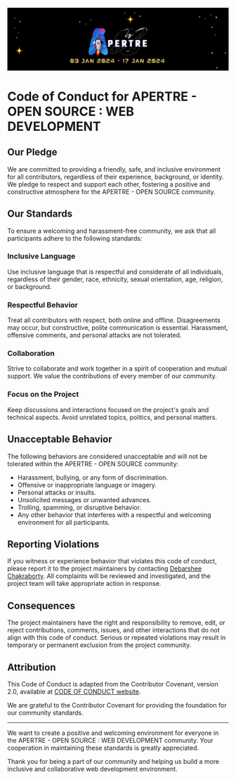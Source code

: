 ![logo](./assets/logo.jpg)

# Code of Conduct for APERTRE - OPEN SOURCE : WEB DEVELOPMENT

## Our Pledge

We are committed to providing a friendly, safe, and inclusive environment for all contributors, regardless of their experience, background, or identity. We pledge to respect and support each other, fostering a positive and constructive atmosphere for the APERTRE - OPEN SOURCE community.

## Our Standards

To ensure a welcoming and harassment-free community, we ask that all participants adhere to the following standards:

### Inclusive Language

Use inclusive language that is respectful and considerate of all individuals, regardless of their gender, race, ethnicity, sexual orientation, age, religion, or background.

### Respectful Behavior

Treat all contributors with respect, both online and offline. Disagreements may occur, but constructive, polite communication is essential. Harassment, offensive comments, and personal attacks are not tolerated.

### Collaboration

Strive to collaborate and work together in a spirit of cooperation and mutual support. We value the contributions of every member of our community.

### Focus on the Project

Keep discussions and interactions focused on the project's goals and technical aspects. Avoid unrelated topics, politics, and personal matters.

## Unacceptable Behavior

The following behaviors are considered unacceptable and will not be tolerated within the APERTRE - OPEN SOURCE community:

- Harassment, bullying, or any form of discrimination.
- Offensive or inappropriate language or imagery.
- Personal attacks or insults.
- Unsolicited messages or unwanted advances.
- Trolling, spamming, or disruptive behavior.
- Any other behavior that interferes with a respectful and welcoming environment for all participants.

## Reporting Violations

If you witness or experience behavior that violates this code of conduct, please report it to the project maintainers by contacting [Debarshee Chakraborty](mailto:debarsheechakraborty.11d@gmail.com). All complaints will be reviewed and investigated, and the project team will take appropriate action in response.

## Consequences

The project maintainers have the right and responsibility to remove, edit, or reject contributions, comments, issues, and other interactions that do not align with this code of conduct. Serious or repeated violations may result in temporary or permanent exclusion from the project community.

## Attribution

This Code of Conduct is adapted from the Contributor Covenant, version 2.0, available at [CODE OF CONDUCT website](https://www.contributor-covenant.org/version/2/0/code_of_conduct.html).

We are grateful to the Contributor Covenant for providing the foundation for our community standards.

---

We want to create a positive and welcoming environment for everyone in the APERTRE - OPEN SOURCE : WEB DEVELOPMENT community. Your cooperation in maintaining these standards is greatly appreciated.

Thank you for being a part of our community and helping us build a more inclusive and collaborative web development environment.
